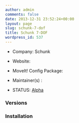 ```yaml
---
author: admin
comments: false
date: 2013-12-31 23:52:24+00:00
layout: page
slug: schunk-7-dof
title: Schunk 7-DOF
wordpress_id: 537
---
```



	
  * Company: Schunk

	
  * Website:

	
  * MoveIt! Config Package: 

	
  * Maintainer(s) :

	
  * STATUS: [Alpha](/about/moveit-status#status-code-robots)




### Versions








### Installation






